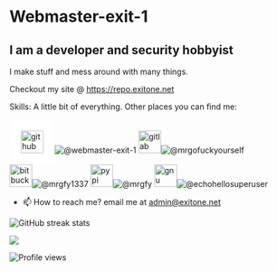 <h1>Webmaster-exit-1</h1>

<h2>I am a developer and security hobbyist</h2>

I make stuff and mess around with many things.

Checkout my site @
https://repo.exitone.net

Skills: A little bit of everything.
Other places you can find me:

<img src="https://cdn.jsdelivr.net/npm/simple-icons@3.0.1/icons/github.svg" style="background-color:white;padding:20px;" alt="github" height="40">![  @webmaster-exit-1](https://github.com/webmaster-exit-1)
<img src='https://cdn.jsdelivr.net/npm/simple-icons@3.0.1/icons/gitlab.svg' alt='gitlab' height='40'>![  @mrgofuckyourself](https://gitlab.com/mrgofuckyourself)  
<img src='https://cdn.jsdelivr.net/npm/simple-icons@3.0.1/icons/bitbucket.svg' alt='bitbucket' height='40'>![  @mrgfy1337](https://bitbucket.org/mrgfy1337/)
<img src='https://cdn.jsdelivr.net/npm/simple-icons@3.0.1/icons/pypi.svg' alt='pypi' height='40'>![  @mrgfy](https://pypi.org/user/mrgfy/)
<img src='https://cdn.jsdelivr.net/npm/simple-icons@3.0.1/icons/gnu.svg' alt='gnu' height='40'>![  @echohellosuperuser](https://www.fsf.org)          

- 📫 How to reach me? email me at admin@exitone.net

![GitHub streak stats](https://github-readme-streak-stats.herokuapp.com/?user=webmaster-exit-1)  

<img src='https://static.fsf.org/nosvn/associate/crm/1075729.png'>

![Profile views](https://gpvc.arturio.dev/webmaster-exit-1)  

<!---
webmaster-exit-1/webmaster-exit-1 is a ✨ special ✨ repository because its `README.md` (this file) appears on your GitHub profile.
You can click the Preview link to take a look at your changes.
--->
